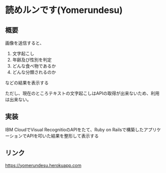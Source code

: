 # 読めルンです(Yomerundesu)
## 概要
画像を送信すると、
1. 文字起こし
1. 年齢及び性別を判定
1. どんな食べ物であるか
1. どんな分類されるのか

などの結果を表示する

ただし、現在のところテキストの文字起こしはAPIの取得が出来ないため、利用は出来ない。

## 実装
IBM CloudでVisual RecognitioのAPIをたて、Ruby on Railsで構築したアプリケーションでAPIを叩いた結果を整形して表示する

## リンク
https://yomerundesu.herokuapp.com
